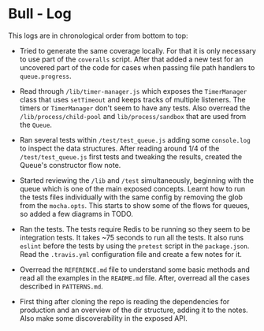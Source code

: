 # Bull - Log

This logs are in chronological order from bottom to top:

- Tried to generate the same coverage locally. For that it is only necessary to use part of the `coveralls` script. After that added a new test for an uncovered part of the code for cases when passing file path handlers to `queue.progress`.

- Read through `/lib/timer-manager.js` which exposes the `TimerManager` class that uses `setTimeout` and keeps tracks of multiple listeners. The timers or `TimerManager` don't seem to have any tests. Also overread the `/lib/process/child-pool` and `lib/process/sandbox` that are used from the `Queue`.

- Ran several tests within `/test/test_queue.js` adding some `console.log` to inspect the data structures. After reading around 1/4 of the `/test/test_queue.js` first tests and tweaking the results, created the Queue's constructor flow note.

- Started reviewing the `/lib` and `/test` simultaneously, beginning with the queue which is one of the main exposed concepts. Learnt how to run the tests files individually with the same config by removing the glob from the `mocha.opts`. This starts to show some of the flows for queues, so added a few diagrams in TODO.

- Ran the tests. The tests require Redis to be running so they seem to be integration tests. It takes ~75 seconds to run all the tests. It also runs `eslint` before the tests by using the `pretest` script in the `package.json`. Read the `.travis.yml` configuration file and create a few notes for it.

- Overread the `REFERENCE.md` file to understand some basic methods and read all the examples in the `README.md` file. After, overread all the cases described in `PATTERNS.md`.

- First thing after cloning the repo is reading the dependencies for production and an overview of the dir structure, adding it to the notes. Also make some discoverability in the exposed API.
